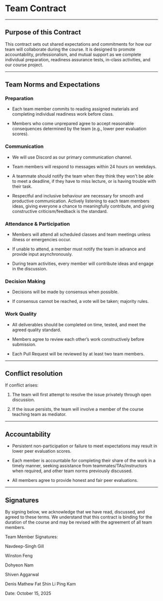 # Team Contract

---
## Purpose of this Contract

This contract sets out shared expectations and commitments for how our team will collaborate during the course. It is designed to promote accountability, professionalism, and mutual support as we complete individual preparation, readiness assurance tests, in-class activities, and our course project.

---
## Team Norms and Expectations

### Preparation

* Each team member commits to reading assigned materials and completing individual readiness work before class.

* Members who come unprepared agree to accept reasonable consequences determined by the team (e.g., lower peer evaluation scores).

### Communication

* We will use Discord as our primary communication channel.

* Team members will respond to messages within 24 hours on weekdays.

* A teammate should notify the team when they think they won't be able to meet a deadline, if they have to miss lecture, or is having trouble with their task.

* Respectful and inclusive behaviour are necessary for smooth and productive communication. Actively listening to each team members ideas, giving everyone a chance to meaningfully contribute, and giving constructive criticism/feedback is the standard.

### Attendance & Participation

* Members will attend all scheduled classes and team meetings unless illness or emergencies occur.

* If unable to attend, a member must notify the team in advance and provide input asynchronously.

* During team activities, every member will contribute ideas and engage in the discussion.

### Decision Making

* Decisions will be made by consensus when possible.

* If consensus cannot be reached, a vote will be taken; majority rules.

### Work Quality

* All deliverables should be completed on time, tested, and meet the agreed quality standard.

* Members agree to review each other’s work constructively before submission.

* Each Pull Request will be reviewed by at least two team members.

---

## Conflict resolution

If conflict arises:

1. The team will first attempt to resolve the issue privately through open discussion.

2. If the issue persists, the team will involve a member of the course teaching team as mediator.

---

## Accountability

* Persistent non-participation or failure to meet expectations may result in lower peer evaluation scores.

* Each member is accountable for completing their share of the work in a timely manner, seeking assistance from teammates/TAs/instructors when required, and other team norms previously discussed.

* All members agree to provide honest and fair peer evaluations.

---

## Signatures

By signing below, we acknowledge that we have read, discussed, and agreed to these terms. We understand that this contract is binding for the duration of the course and may be revised with the agreement of all team members.

Team Member Signatures:

Navdeep-Singh Gill

Winston Feng

Dohyeon Nam

Shiven Aggarwal

Denis Mathew Fat Shin Li Ping Kam
<!-- Insert your names here -->

Date: October 15, 2025
